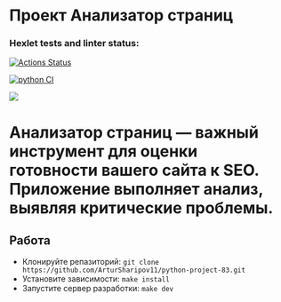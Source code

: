 # Проект Анализатор страниц

### Hexlet tests and linter status:
[![Actions Status](https://github.com/ArturSharipov11/python-project-83/actions/workflows/hexlet-check.yml/badge.svg)](https://github.com/ArturSharipov11/python-project-83/actions)


[![python CI](https://github.com/ArturSharipov11/python-project-83/actions/workflows/main-actions.yml/badge.svg)](https://github.com/ArturSharipov11/python-project-83/actions/workflows/main-actions.yml)


<a href="https://codeclimate.com/github/ArturSharipov11/python-project-83/maintainability"><img src="https://api.codeclimate.com/v1/badges/112c76aa0f73670851ff/maintainability" /></a>


# Анализатор страниц — важный инструмент для оценки готовности вашего сайта к SEO. Приложение выполняет анализ, выявляя критические проблемы.

## Работа

- Клонируйте репазиторий: `git clone https://github.com/ArturSharipov11/python-project-83.git`
- Установите зависимости: `make install`
- Запустите сервер разработки: `make dev`
